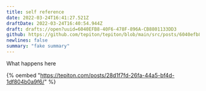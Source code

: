 ```yaml
---
title: self reference
date: 2022-03-24T16:41:27.521Z
draftDate: 2022-03-24T16:40:54.944Z
draft: drafts://open?uuid=6040EFB8-40F6-478F-896A-CB8801133DD3
github: https://github.com/tepiton/tepiton/blob/main/src/posts/6040efb8-40f6-478f-896a-cb8801133dd3.md
newlines: false
summary: "fake summary"
---
```

What happens here

{% oembed "https://tepiton.com/posts/28d1f7fd-26fa-44a5-bf4d-1df804b0a9f6/"  %}
